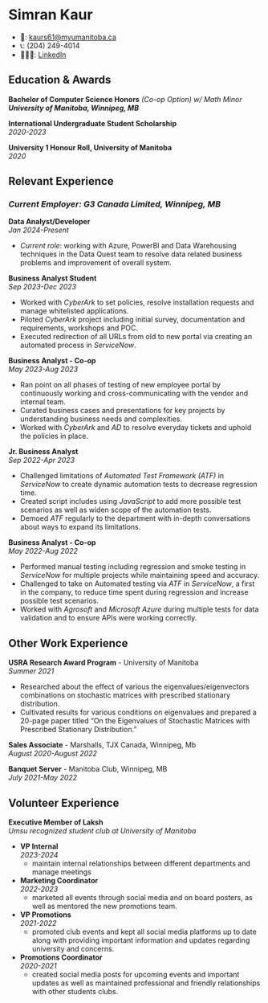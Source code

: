 
# Simran Kaur
* 📧: kaurs61@myumanitoba.ca  
* 📞: (204) 249-4014  
* 👩🏻‍💼: [LinkedIn](linkedin.com/in/simrannkaur)

## Education & Awards

**Bachelor of Computer Science Honors** *(Co-op Option) w/ Math Minor*  
***University of Manitoba, Winnipeg, MB***

**International Undergraduate Student Scholarship**  
*2020-2023*

**University 1 Honour Roll, University of Manitoba**  
*2020*
## Relevant Experience

### ***Current Employer: G3 Canada Limited, Winnipeg, MB***
  
**Data Analyst/Developer**  
*Jan 2024-Present*
- *Current role*: working with Azure, PowerBI and Data Warehousing techniques in the Data Quest team to resolve data related business problems and improvement of overall system. 

**Business Analyst Student**   
*Sep 2023-Dec 2023*
- Worked with *CyberArk* to set policies, resolve installation requests and manage whitelisted applications. 
- Piloted *CyberArk* project including initial survey, documentation and requirements, workshops and POC. 
- Executed redirection of all URLs from old to new portal via creating an automated process in *ServiceNow*. 
	
**Business Analyst - Co-op**  
*May 2023-Aug 2023* 
- Ran point on all phases of testing of new employee portal by continuously working and cross-communicating with the vendor and internal team. 
- Curated business cases and presentations for key projects by understanding business needs and complexities.
-  Worked with *CyberArk* and *AD* to resolve everyday tickets and uphold the policies in place. 

**Jr. Business Analyst**  
*Sep 2022-Apr 2023*
- Challenged limitations of *Automated Test Framework (ATF)* in *ServiceNow* to create dynamic automation tests to decrease regression time. 
- Created script includes using *JavaScript* to add more possible test scenarios as well as widen scope of the automation tests. 
- Demoed *ATF* regularly to the department with in-depth conversations about ways to expand its limitations. 

**Business Analyst - Co-op**   
*May 2022-Aug 2022*
- Performed manual testing including regression and smoke testing in *ServiceNow* for multiple projects while maintaining speed and accuracy.
- Challenged to take on Automated testing via *ATF* in *ServiceNow*, a first in the company, to reduce time spent during regression and increase possible test scenarios.
- Worked with *Agrosoft* and *Microsoft Azure* during multiple tests for data validation and to ensure APIs were working correctly.
## Other Work Experience

**USRA Research Award Program** - University of Manitoba  
*Summer 2021*
* Researched about the effect of various the eigenvalues/eigenvectors combinations on stochastic matrices with prescribed stationary distribution.
* Cultivated results for various conditions on eigenvalues and prepared a 20-page paper titled “On the Eigenvalues of Stochastic Matrices with Prescribed Stationary Distribution.”

**Sales Associate** - Marshalls, TJX Canada, Winnipeg, Mb  
*August 2020-August 2022*

**Banquet Server** - Manitoba Club, Winnipeg, MB  
*July 2021-May 2022*

## Volunteer Experience

**Executive Member of Laksh**  
*Umsu recognized student club at University of Manitoba*

* **VP Internal**  
*2023-2024*
  - maintain internal relationships between different departments and manage meetings
* **Marketing Coordinator**  
*2022-2023*
  - marketed all events through social media and on board posters, as well as mentored the new promotions team.
* **VP Promotions**  
*2021-2022*
  - promoted club events and kept all social media platforms up to date along with providing important information and updates regarding university and concerns.
* **Promotions Coordinator**   
*2020-2021*
  - created social media posts for upcoming events and important updates as well as maintained professional and friendly relationships with other students clubs.
